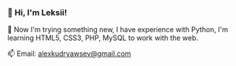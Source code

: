 ### 👋 Hi, I'm Leksii!

🌱 Now I'm trying something new, I have experience with Python, I'm learning HTML5, CSS3, PHP, MySQL to work with the web.

📫 Email: alexkudryawsev@gmail.com
